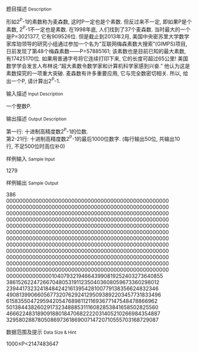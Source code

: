 <div class="panel panel-default">
<div class="area-title">
<span>
题目描述
<small>Description</small>
</span></div>
<div class="panel-body">

<p><span>形如2</span><sup><span><em>P</em></span></sup><span>-1的素数称为麦森数, 这时P一定也是个素数. 但反过来不一定, 即如果P是个素数, 2</span><sup><span><em>P</em></span></sup><span>-1不一定也是素数. 在1998年底, 人们找到了37个麦森数. 当时</span><span>最大的一个是</span><span>P=3021377, </span><span>它有</span><span>909526</span><span>位. </span><span>但是截止到2013年2月, </span><span>美国中央密苏里大学数学家库珀领导的研究小组通过参加一个名为“互联网梅森素数大搜索”(GIMPS)项目, 日前发现了第48个梅森素数——P=57885161; 该素数也是目前已知的最大素数, 有17425170位. 如果用普通字号将它连续打印下来, 它的长度可超过65公里! 美国数学学会发言人布林说:“超大素数令数学家和计算机科学家感到兴奋.” 他认为这是素数探究的一项重大突破. </span><span>麦森数有许多重要应用, 它与完全数密切相关. 所以, 给出一个P, 请计算出</span><span>2</span><sup><span><em>P</em></span></sup><span>-1.</span></p>

</div>
</div>

<div class="panel panel-default">
<div class="area-title">
<span>
输入描述
<small>Input Description</small>
</span></div>
<div class="panel-body">
<p><span>一个整数P.</span></p>

</div>
</div>
<div  class="panel panel-default">
<div class="area-title">
<span>
输出描述
<small>Output Description</small>
</span></div>
<div class="panel-body">

<p><span>第一行:&nbsp;十进制高精度数2<sup>P</sup>-1的位数.</span><br /><span>第2-21行:&nbsp;十进制高精度数2<sup>P</sup>-1的最后1000位数字.&nbsp;(每行输出50位,&nbsp;共输出10行,&nbsp;不足500位时高位补0)</span></p>

</div>
</div>


<div class="panel panel-default">
<div class="area-title">
<span>
样例输入
<small>Sample Input</small>
</span></div>
<div class="panel-body">
<p><span>1279</span></p>

</div>
</div>

<div class="panel panel-default">
<div class="area-title">
<span>
样例输出
<small>Sample Output</small>
</span></div>
<div class="panel-body">
<p><span>386</span><br><span>00000000000000000000000000000000000000000000000000</span><br><span>00000000000000000000000000000000000000000000000000</span><br><span>00000000000000000000000000000000000000000000000000</span><br><span>00000000000000000000000000000000000000000000000000</span><br><span>00000000000000000000000000000000000000000000000000</span><br><span>00000000000000000000000000000000000000000000000000</span><br><span>00000000000000000000000000000000000000000000000000</span><br><span>00000000000000000000000000000000000000000000000000</span><br><span>00000000000000000000000000000000000000000000000000</span><br><span>00000000000000000000000000000000000000000000000000</span><br><span>00000000000000000000000000000000000000000000000000</span><br><span>00000000000000000000000000000000000000000000000000</span><br><span>00000000000000104079321946643990819252403273640855</span><br><span>38615262247266704805319112350403608059673360298012</span><br><span>23944173232418484242161395428100779138356624832346</span><br><span>49081399066056773207629241295093892203457731833496</span><br><span>61583550472959420547689811211693677147548478866962</span><br><span>50138443826029173234888531116082853841658502825560</span><br><span>46662248318909188018470682222031405210266984354887</span><br><span>32958028878050869736186900714720710555703168729087</span></p>

</div>
</div>

<div class="panel panel-default">
<div class="area-title">
<span>
数据范围及提示
<small>Data Size & Hint</small>
</span></div>
<div class="panel-body">
<p><span>1000≤P&lt;2147483647</span></p>
</div>
</div>